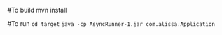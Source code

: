 #To build
mvn install

#To run
```cd target```
```java -cp AsyncRunner-1.jar com.alissa.Application```
